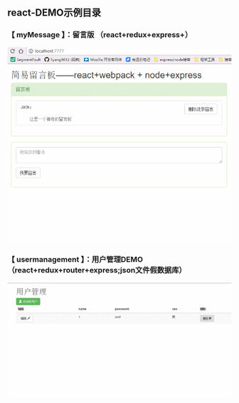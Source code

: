 ## react-DEMO示例目录

### 【 myMessage 】：留言版 （react+redux+express+）
![](./myMessage/static/GIF.gif)

### 【 usermanagement 】：用户管理DEMO（react+redux+router+express;json文件假数据库）
![](./userManagement/static/GIF.gif)
